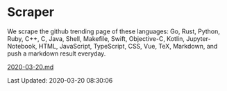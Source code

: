 # Scraper

We scrape the github trending page of these languages: Go, Rust, Python, Ruby, C++, C, Java, Shell, Makefile, Swift, Objective-C, Kotlin, Jupyter-Notebook, HTML, JavaScript, TypeScript, CSS, Vue, TeX, Markdown, and push a markdown result everyday.

[2020-03-20.md](https://github.com/yangwenmai/Scraper/blob/master/2020-03-20.md)

Last Updated: 2020-03-20 08:30:06